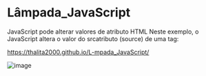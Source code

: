 # Lâmpada_JavaScript

JavaScript pode alterar valores de atributo HTML
Neste exemplo, o JavaScript altera o valor do srcatributo (source) de uma <img>tag:

https://thalita2000.github.io/L-mpada_JavaScript/

![image](https://user-images.githubusercontent.com/94943936/158071093-805b2883-c5b0-4b4a-ac70-d0b0549218a7.png)
